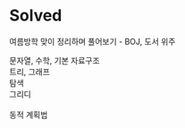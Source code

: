 # Solved
여름방학 맞이 정리하며 풀어보기 - BOJ, 도서 위주

문자열, 수학, 기본 자료구조 <br/>
트리, 그래프 <br/>
탐색 <br/>
그리디 <br/>   
동적 계획법 <br/>   

